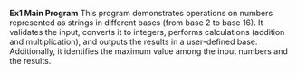 **Ex1 Main Program**
This program demonstrates operations on numbers represented as strings in different bases (from base 2 to base 16). It validates the input, converts it to integers,
performs calculations (addition and multiplication), and outputs the results in a user-defined base. Additionally, it identifies the maximum value among the input numbers
and the results.

